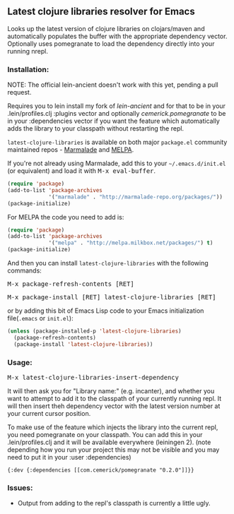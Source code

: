 ## Latest clojure libraries resolver for Emacs

Looks up the latest version of clojure libraries on clojars/maven and
automatically populates the buffer with the appropriate dependency
vector. Optionally uses pomegranate to load the dependency directly into
your running nrepl.

### Installation:

NOTE: The official lein-ancient doesn't work with this yet, pending a pull request.

Requires you to lein install my fork of *lein-ancient* and for that to be in your .lein/profiles.clj 
:plugins vector and optionally *cemerick.pomegranate* to be in your :dependencies
vector if you want the feature which automatically adds the library to
your classpath without restarting the repl.

`latest-clojure-libraries` is available on both major `package.el` community
maintained repos -
[Marmalade](http://marmalade-repo.org/packages/) and
[MELPA](http://melpa.milkbox.net).

If you're not already using Marmalade, add this to your
`~/.emacs.d/init.el` (or equivalent) and load it with <kbd>M-x eval-buffer</kbd>.

```lisp
(require 'package)
(add-to-list 'package-archives
             '("marmalade" . "http://marmalade-repo.org/packages/"))
(package-initialize)
```

For MELPA the code you need to add is:

```lisp
(require 'package)
(add-to-list 'package-archives
             '("melpa" . "http://melpa.milkbox.net/packages/") t)
(package-initialize)
```

And then you can install `latest-clojure-libraries` with the following commands:

<kbd>M-x package-refresh-contents [RET]</kbd>

<kbd>M-x package-install [RET] latest-clojure-libraries [RET]</kbd>

or by adding this bit of Emacs Lisp code to your Emacs initialization file(`.emacs` or `init.el`):

```lisp
(unless (package-installed-p 'latest-clojure-libraries)
  (package-refresh-contents)
  (package-install 'latest-clojure-libraries))
```

### Usage:

<kbd>M-x latest-clojure-libraries-insert-dependency</kbd>


It will then ask you for "Library name:" (e.g. incanter), and whether
you want to attempt to add it to the classpath of your currently running
repl. It will then insert theh dependency vector with the latest version
number at your current cursor position.

To make use of the feature which injects the library into the current
repl, you need pomegranate on your classpath. You can add this in your
.lein/profiles.clj and it will be available everywhere (leiningen
2). (note depending how you run your project this may not be visible and
you may need to put it in your :user :dependencies)

    {:dev {:dependencies [[com.cemerick/pomegranate "0.2.0"]]}}

### Issues:

* Output from adding to the repl's classpath is currently a little ugly.
